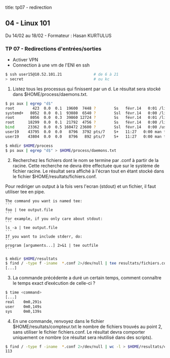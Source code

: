 title: tp07 - redirection

## 04 - Linux 101
Du 14/02 au 18/02 - Formateur : Hasan KURTULUS 

### TP 07 - Redirections d'entrées/sorties

- Activer VPN
- Connection à une vm de l'ENI en ssh 
```sh
$ ssh user15@10.52.101.21              # de 6 à 21
> secret                               # ou kc
```


1. Listez tous les processus qui finissent par un d. Le résultat sera 
stocké dans $HOME/process/daemons.txt.

```sh
$ ps aux | egrep "d$"
root        423  0.0  0.1  19600  7448 ?        Ss   févr.14   0:01 /lib/systemd/systemd-logind
systemd+   8052  0.0  0.1  93080  6540 ?        Ssl  févr.14   0:00 /lib/systemd/systemd-timesyncd
root       8056  0.0  0.3  39860 12724 ?        Ss   févr.14   0:01 /lib/systemd/systemd-journald
root      18299  0.0  0.1  21792  4756 ?        Ss   févr.14   0:00 /lib/systemd/systemd-udevd
bind      23362  0.0  0.5 160472 23600 ?        Ssl  févr.14   0:00 /usr/sbin/named -u bind
user19    43795  0.0  0.0   8796  3792 pts/7    S+   11:27   0:00 man find
user19    43804  0.0  0.0   8796   892 pts/7    S+   11:27   0:00 man find

$ mkdir $HOME/process
$ ps aux | egrep "d$" > $HOME/process/daemons.txt
```

2. Recherchez les fichiers dont le nom se termine par .conf à partir de 
la racine. Cette recherche ne devra être effectuée que sur le système de 
fichier racine. Le résultat sera affiché à l'écran tout en étant stocké 
dans le fichier $HOME/resultats/fichiers.conf.

Pour rediriger un output à la fois vers l'ecran (stdout) et un fichier, il faut utiliser tee en pipe.

	The command you want is named tee:
	```
	foo | tee output.file
	```
	For example, if you only care about stdout:
	```
	ls -a | tee output.file
	```
	If you want to include stderr, do:
	```
	program [arguments...] 2>&1 | tee outfile
	```

```sh
$ mkdir $HOME/resultats
$ find / -type f -iname  *.conf 2>/dev/null | tee resultats/fichiers.conf 
[...]
```

3. La commande précédente a duré un certain temps, comment connaître le 
temps exact d’exécution de celle-ci ?

```sh
$ time <command>
[...]
real    0m0,291s
user    0m0,149s
sys     0m0,139s
```

4. En une commande, renvoyez dans le fichier $HOME/resultats/compteur.txt 
le nombre de fichiers trouvés au point 2, sans utiliser le fichier 
fichiers.conf. Le résultat devra comporter uniquement ce nombre (ce 
résultat sera réutilisé dans des scripts).

```sh
$ find / -type f -iname  *.conf 2>/dev/null | wc -l > $HOME/resultats/compteur.txt 
113
```


<link rel="stylesheet" type="text/css" href=".ressources/css/bootstrap.min.css">
<link rel="stylesheet" type="text/css" href=".ressources/css/style.css">
